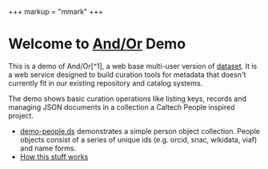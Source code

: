 +++
markup = "mmark"
+++


# Welcome to [And/Or](https://github.com/caltechlibrary/andor) Demo

This is a demo of And/Or[^1], a web base multi-user version of 
[dataset](https://github.com/caltechlibrary/dataset). It is a web
service designed to build curation tools for metadata that doesn't
currently fit in our existing repository and catalog systems.

The demo shows basic curation operations like listing keys,
records and managing JSON documents in a collection
a Caltech People inspired project.

+ [demo-people.ds](/demo-people/) demonstrates a simple person object collection. People objects consist of a series of unique ids (e.g. orcid, snac, wikidata, viaf) and name forms.
+ [How this stuff works](/how-this-stuff-works.html)


